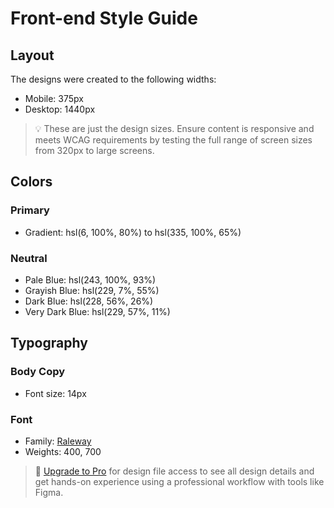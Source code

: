 # Front-end Style Guide

## Layout

The designs were created to the following widths:

- Mobile: 375px
- Desktop: 1440px

> 💡 These are just the design sizes. Ensure content is responsive and meets WCAG requirements by testing the full range of screen sizes from 320px to large screens.

## Colors

### Primary

- Gradient: hsl(6, 100%, 80%) to hsl(335, 100%, 65%)

### Neutral

- Pale Blue: hsl(243, 100%, 93%)
- Grayish Blue: hsl(229, 7%, 55%)
- Dark Blue: hsl(228, 56%, 26%)
- Very Dark Blue: hsl(229, 57%, 11%)

## Typography

### Body Copy

- Font size: 14px

### Font

- Family: [Raleway](https://fonts.google.com/specimen/Raleway)
- Weights: 400, 700

> 💎 [Upgrade to Pro](https://www.frontendmentor.io/pro?ref=style-guide) for design file access to see all design details and get hands-on experience using a professional workflow with tools like Figma.

